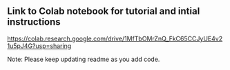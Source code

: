 ## Link to Colab notebook for tutorial and intial instructions

https://colab.research.google.com/drive/1MfTbOMrZnQ_FkC65CCJyUE4v21u5pJ4G?usp=sharing

Note: Please keep updating readme as you add code. 
